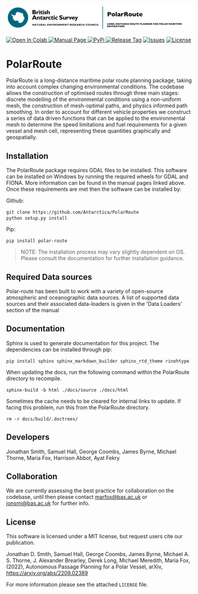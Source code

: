 ![](logo.jpg)

<a href="https://colab.research.google.com/drive/12D-CN10X7xAcXn_df0zNLHtdiiXxZVkz?usp=sharing"><img src="https://colab.research.google.com/assets/colab-badge.svg" alt="Open In Colab" alt="Colab">
<a href="https://antarctica.github.io/PolarRoute/"><img src="https://img.shields.io/badge/Manual%20-github.io%2FPolarRoute%2F-red" alt="Manual Page">
<a href="https://pypi.org/project/polar-route/"><img src="https://img.shields.io/pypi/v/polar-route" alt="PyPi">
<a href="https://github.com/antarctica/PolarRoute/tags"><img src="https://img.shields.io/github/v/tag/antarctica/PolarRoute" alt="Release Tag"></a>
<a href="https://github.com/antarctica/PolarRoute/issues"><img src="https://img.shields.io/github/issues/antarctica/PolarRoute" alt="Issues"></a>
<a href="https://github.com/antarctica/PolarRoute/blob/main/LICENSE"><img src="https://img.shields.io/github/license/antarctica/PolarRoute" alt="License"></a>

# PolarRoute
PolarRoute is a long-distance maritime polar route planning package, taking into account complex changing environmental conditions. The codebase allows the construction of optimised routes through three main stages: discrete modelling of the environmental conditions using a non-uniform mesh, the construction of mesh-optimal paths, and physics informed path smoothing. In order to account for different vehicle properties we construct a series of data driven functions that can be applied to the environmental mesh to determine the speed limitations and fuel requirements for a given vessel and mesh cell, representing these quantities graphically and geospatially.

## Installation
The PolarRoute package requires GDAL files to be installed. This software can be installed on Windows by running the required wheels for GDAL and FIONA. More information can be found in the manual pages linked above. Once these requirements are met then the software can be installed by:

Github:
```
git clone https://github.com/Antarctica/PolarRoute
python setup.py install
```

 Pip: 
```
pip install polar-route
```

> NOTE: The installation process may vary slightly dependent on OS. Please consult the documentation for further installation guidance.

## Required Data sources
Polar-route has been built to work with a variety of open-source atmospheric and oceanographic data sources. 
A list of supported data sources and their associated data-loaders is given in the 
'Data Loaders' section of the manual

## Documentation
Sphinx is used to generate documentation for this project. The dependencies can be installed through pip:
```
pip install sphinx sphinx_markdown_builder sphinx_rtd_theme rinohtype
```
When updating the docs, run the following command within the PolarRoute directory to recompile.
```
sphinx-build -b html ./docs/source ./docs/html
```
Sometimes the cache needs to be cleared for internal links to update. If facing this problem, run this from the PolarRoute directory.
```
rm -r docs/build/.doctrees/
```
## Developers
Jonathan Smith, Samuel Hall, George Coombs, James Byrne,  Michael Thorne, Maria Fox, Harrison Abbot, Ayat Fekry

## Collaboration
We are currently assessing the best practice for collaboration on the codebase, until then please contact [marfox@bas.ac.uk](marfox@bas.ac.uk) or [jonsmi@bas.ac.uk](jonsmi@bas.ac.uk) for further info.


## License
This software is licensed under a MIT license, but request users cite our publication.  

Jonathan D. Smith, Samuel Hall, George Coombs, James Byrne, Michael A. S. Thorne,  J. Alexander Brearley, Derek Long, Michael Meredith, Maria Fox,  (2022), Autonomous Passage Planning for a Polar Vessel, arXiv, https://arxiv.org/abs/2209.02389

For more information please see the attached ``LICENSE`` file. 

[version]: https://img.shields.io/PolarRoute/v/datadog-metrics.svg?style=flat-square
[downloads]: https://img.shields.io/PolarRoute/dm/datadog-metrics.svg?style=flat-square
